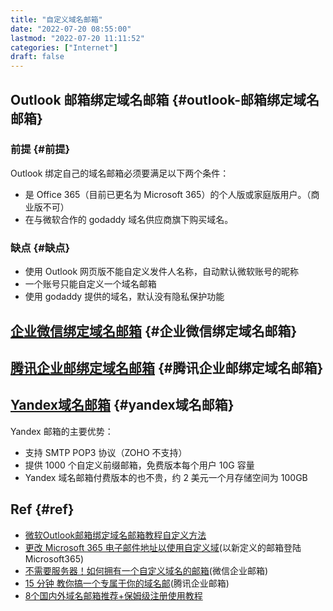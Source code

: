 ```yaml
---
title: "自定义域名邮箱"
date: "2022-07-20 08:55:00"
lastmod: "2022-07-20 11:11:52"
categories: ["Internet"]
draft: false
---
```


## Outlook 邮箱绑定域名邮箱 {#outlook-邮箱绑定域名邮箱}


### 前提 {#前提}

Outlook 绑定自己的域名邮箱必须要满足以下两个条件：

-   是 Office 365（目前已更名为 Microsoft 365）的个人版或家庭版用户。（商业版不可）
-   在与微软合作的 godaddy 域名供应商旗下购买域名。


### 缺点 {#缺点}

-   使用 Outlook 网页版不能自定义发件人名称，自动默认微软账号的昵称
-   一个账号只能自定义一个域名邮箱
-   使用 godaddy 提供的域名，默认没有隐私保护功能


## [企业微信绑定域名邮箱](https://post.smzdm.com/p/akmg3409/p6/#comments) {#企业微信绑定域名邮箱}


## [腾讯企业邮绑定域名邮箱](https://zhuanlan.zhihu.com/p/22421809) {#腾讯企业邮绑定域名邮箱}


## [Yandex域名邮箱](https://iyuantiao.com/fenxiangfuli/yuming.html) {#yandex域名邮箱}

Yandex 邮箱的主要优势：

-   支持 SMTP POP3 协议（ZOHO 不支持）
-   提供 1000 个自定义前缀邮箱，免费版本每个用户 10G 容量
-   Yandex 域名邮箱付费版本的也不贵，约 2 美元一个月存储空间为 100GB


## Ref {#ref}

-   [微软Outlook邮箱绑定域名邮箱教程自定义方法](https://blog.csdn.net/qq_21567385/article/details/106561921)
-   [更改 Microsoft 365 电子邮件地址以使用自定义域](https://docs.microsoft.com/zh-cn/microsoft-365/admin/email/change-email-address?view=o365-worldwide)(以新定义的邮箱登陆 Microsoft365)
-   [不需要服务器！如何拥有一个自定义域名的邮箱](https://post.smzdm.com/p/akmg3409/p6/#comments)(微信企业邮箱)
-   [15 分钟 教你搞一个专属于你的域名邮](https://zhuanlan.zhihu.com/p/22421809)(腾讯企业邮箱)
-   [8个国内外域名邮箱推荐+保姆级注册使用教程](https://iyuantiao.com/fenxiangfuli/yuming.html)